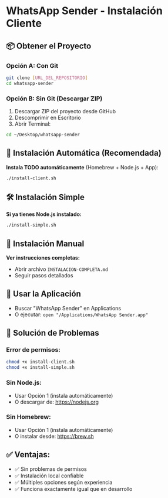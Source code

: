 # WhatsApp Sender - Instalación Cliente

## 📦 Obtener el Proyecto

### **Opción A: Con Git**
```bash
git clone [URL_DEL_REPOSITORIO]
cd whatsapp-sender
```

### **Opción B: Sin Git (Descargar ZIP)**
1. Descargar ZIP del proyecto desde GitHub
2. Descomprimir en Escritorio
3. Abrir Terminal:
```bash
cd ~/Desktop/whatsapp-sender
```

## 🚀 Instalación Automática (Recomendada)

**Instala TODO automáticamente** (Homebrew + Node.js + App):

```bash
./install-client.sh
```

## 🛠 Instalación Simple

**Si ya tienes Node.js instalado:**

```bash
./install-simple.sh
```

## 📝 Instalación Manual

**Ver instrucciones completas:**
- Abrir archivo `INSTALACION-COMPLETA.md`
- Seguir pasos detallados

## 📱 Usar la Aplicación

- Buscar "WhatsApp Sender" en Applications
- O ejecutar: `open "/Applications/WhatsApp Sender.app"`

## 🔧 Solución de Problemas

### Error de permisos:
```bash
chmod +x install-client.sh
chmod +x install-simple.sh
```

### Sin Node.js:
- Usar Opción 1 (instala automáticamente)
- O descargar de: https://nodejs.org

### Sin Homebrew:
- Usar Opción 1 (instala automáticamente)
- O instalar desde: https://brew.sh

## ✅ Ventajas:
- ✅ Sin problemas de permisos
- ✅ Instalación local confiable
- ✅ Múltiples opciones según experiencia
- ✅ Funciona exactamente igual que en desarrollo